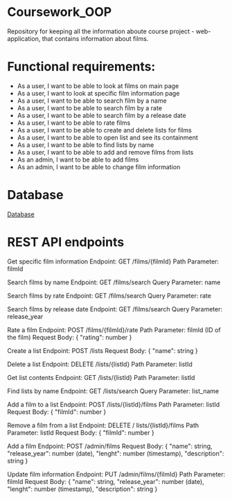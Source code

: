 # Coursework_OOP
Repository for keeping all the information aboute course project - web-application, that contains information about films.

# Functional requirements:
-	As a user, I want to be able to look at films on main page
-	As a user, I want to look at specific film information page
-	As a user, I want to be able to search film by a name 
-	As a user, I want to be able to search film by a rate
-	As a user, I want to be able to search film by a release date
-	As a user, I want to be able to rate films
-	As a user, I want to be able to create and delete lists for films
-	As a user, I want to be able to open list and see its containment
-	As a user, I want to be able to find lists by name
-	As a user, I want to be able to add and remove films from lists
-	As an admin, I want to be able to add films
-	As an admin, I want to be able to change film information


# Database

[Database](database.PNG)

# REST API endpoints

Get specific film information
Endpoint: GET /films/{filmId}
Path Parameter: filmId

Search films by name
Endpoint: GET /films/search
Query Parameter: name 

Search films by rate
Endpoint: GET /films/search
Query Parameter: rate

Search films by release date
Endpoint: GET /films/search
Query Parameter: release_year

Rate a film
Endpoint: POST /films/{filmId}/rate
Path Parameter: filmId (ID of the film)
Request Body:
{
  "rating": number
}

Create a list
Endpoint: POST /lists
Request Body:
{
  "name": string
}

Delete a list
Endpoint: DELETE /lists/{listId}
Path Parameter: listId 

Get list contents
Endpoint: GET /lists/{listId}
Path Parameter: listId 

Find lists by name
Endpoint: GET /lists/search
Query Parameter: list_name

Add a film to a list
Endpoint: POST /lists/{listId}/films
Path Parameter: listId
Request Body:
{
  "filmId": number
}

Remove a film from a list
Endpoint: DELETE / lists/{listId}/films
Path Parameter: listId 
Request Body:
{
  "filmId": number
}

Add a film
Endpoint: POST /admin/films
Request Body:
{
 "name": string,
 "release_year": number (date),
 "lenght": number (timestamp),
 "description": string
}

Update film information
Endpoint: PUT /admin/films/{filmId}
Path Parameter: filmId
Request Body:
{
  "name": string,
  "release_year": number (date),
  "lenght": number (timestamp),
  "description": string
}
